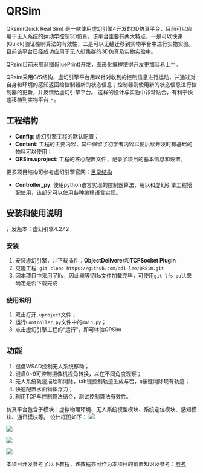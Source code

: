 # QRSim

QRsim(Quick Real Sim) 是一款使用虚幻引擎4开发的3D仿真平台，目前可以应用于无人系统的运动学控制3D仿真。该平台主要有两大特点，一是可以快速(Quick)验证控制算法的有效性，二是可以无缝迁移到实物平台中进行实物实验。目前该平台已经成功应用于无人艇集群的3D仿真及实物实验中。

QRsim目前采用蓝图(BluePrint)开发，图形化编程使得开发更加容易上手。

QRsim采用C/S结构，虚幻引擎平台用以针对收到的控制信息进行运动，并通过对自身和环境的感知返回给控制器新的状态信息；控制器则使用新的状态信息进行控制器的更新，并反馈给虚幻引擎平台。
这样的设计与实物中非常贴合，有利于快速移植到实物平台上。

## 工程结构

- **Config**: 虚幻引擎工程的默认配置；
- **Content**: 工程的主要内容，其中保留了初学者内容以便后续开发时有基础的物料可以使用；
- **QRSim.uproject**: 工程的核心配置文件，记录了项目的基本信息和设置。

更多项目结构可参考虚幻引擎官网：[目录结构](https://dev.epicgames.com/documentation/zh-cn/unreal-engine/directory-structure?application_version=4.27)

- **Controller_py**: 使用python语言实现的控制器算法，用以和虚幻引擎工程搭配使用，该部分可以使用各种编程语言实现。

## 安装和使用说明

开发版本：虚幻引擎4.27.2

### 安装
1. 安装虚幻引擎，并下载插件：**ObjectDeliverer**和**TCPSocket Plugin**
2. 克隆工程: `git clone https://github.com/adi-lee/QRSim.git`
3. 因本项目中采用了lfs，因此需等待lfs文件加载完毕，可使用`git lfs pull`来确定是否下载完成

### 使用说明
1. 双击打开`.uproject`文件；
2. 运行`Controller_py`文件中的`main.py`；
3. 点击虚幻引擎工程的“运行”，即可体验QRSim

## 功能
1. 键盘WSAD控制无人系统移动；
2. 键盘0~9可控制摄像机视角转换，以在不同角度观察；
3. 无人系统轨迹描绘和消除，tab键控制轨迹生成与否，`Q`按键消除现有轨迹；
4. 快速配置水面物体浮力；
5. 利用TCP与控制算法结合，测试控制算法有效性。

仿真平台包含子模块：虚拟物理环境、无人系统模型模块、系统定位模块、感知模块、通讯模块等。
设计框图如下：
![](https://gitee.com/adi-lee/blogs_images/raw/master/imgs/20250513145126.png)


![](https://gitee.com/adi-lee/blogs_images/raw/master/imgs/UE2.gif)

![](https://gitee.com/adi-lee/blogs_images/raw/master/imgs/UEMultiUSVsEnclosingControl.gif)

![](https://gitee.com/adi-lee/blogs_images/raw/master/imgs/UEusv_trajectory_endpoint.gif)

本项目开发参考了以下教程，该教程亦可作为本项目的前置知识及参考：[参考](https://www.bilibili.com/video/BV19Y4y1e7KQ/?spm_id_from=333.1387.homepage.video_card.click&vd_source=765d56c958a80a8ea382c4e203764281)